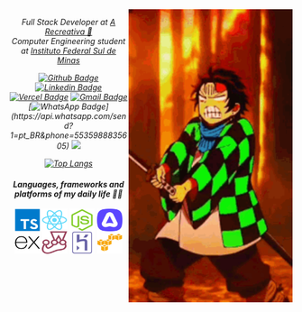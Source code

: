 <img align="right" height="520px" src="tanjiro-transition.gif"/>

<div align="center">

 <p><em> Full Stack Developer at <a href="https://arecreativa.com.br/">A Recreativa 🦉</a></br>Computer Engineering student at <a href="https://portal.pcs.ifsuldeminas.edu.br/"> Instituto Federal Sul de Minas</a></p>
  
[![Github Badge](https://img.shields.io/badge/-Github-000?style=flat-square&logo=Github&logoColor=white&link=https://github.com/azevgabriel)](https://github.com/azevgabriel)
[![Linkedin Badge](https://img.shields.io/badge/-LinkedIn-blue?style=flat-square&logo=Linkedin&logoColor=white&link=https://www.linkedin.com/in/azevgabriel/)](https://www.linkedin.com/in/azevgabriel/)
[![Vercel Badge](https://img.shields.io/badge/-Vercel-blueviolet?style=flat-square&logo=Vercel&link=https://https://vercel.com/azevgabriel/)](https://vercel.com/azevgabriel/)
[![Gmail Badge](https://img.shields.io/badge/-Gmail-c14438?style=flat-square&logo=Gmail&logoColor=white&link=mailto:azevgabriel@gmail.com)](mailto:azevgabriel@gmail.com)
[![WhatsApp Badge](https://img.shields.io/badge/-WhatsApp-25d366?style=flat-square&labelColor=25d366&logo=whatsapp&logoColor=white&link="https://api.whatsapp.com/send?1=pt_BR&phone=5535988835605")](https://api.whatsapp.com/send?1=pt_BR&phone=5535988835605)
![](https://komarev.com/ghpvc/?username=azevgabriel&color=006bed)

[![Top Langs](https://github-readme-stats.vercel.app/api/top-langs/?username=azevgabriel)](https://github.com/azevgabriel/github-readme-stats)

<h4>Languages, frameworks and platforms of my daily life 🧑‍💻</h4>
<div style="display: inline_block">
<img align="center" alt="TypeScript" height="40" width="45" src="https://github.com/devicons/devicon/blob/master/icons/typescript/typescript-original.svg">
<img align="center" alt="ReactJS" height="40" width="45" src="https://github.com/devicons/devicon/blob/master/icons/react/react-original.svg">
<img align="center" alt="Nodejs" height="40" width="45" src="https://github.com/devicons/devicon/blob/master/icons/nodejs/nodejs-original.svg" />
<img align="center" alt="AdonisJS" height="40" width="45" src="https://github.com/devicons/devicon/blob/master/icons/adonisjs/adonisjs-original.svg">
<img align="center" alt="ExpressJS" height="40" width="45" src="https://github.com/devicons/devicon/blob/master/icons/express/express-original.svg">
<img align="center" alt="Jest" height="40" width="45" src="https://github.com/devicons/devicon/blob/master/icons/jest/jest-plain.svg">
<img align="center" alt="Heroku" height="40" width="45" src="https://github.com/devicons/devicon/blob/master/icons/heroku/heroku-original.svg">    
<img align="center" alt="Amazon" height="40" width="45" src="https://github.com/devicons/devicon/blob/master/icons/amazonwebservices/amazonwebservices-original.svg">                                                                                                             
</div>
</div>
